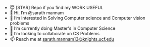 - 😇 [STAR] Repo if you find my WORK USEFUL
- 👋 Hi, I’m @sarath mannam
- 👀 I’m interested in Solving Computer science and Computer vision problems
- 🌱 I’m currently doing Master's in Computer Science
- 💞️ I’m looking to collaborate on CS Problems
- 📫 Reach me at sarath.mannam13@knights.ucf.edu

<!---
saruCRCV/saruCRCV is a ✨ special ✨ repository because its `README.md` (this file) appears on your GitHub profile.
You can click the Preview link to take a look at your changes.
--->
